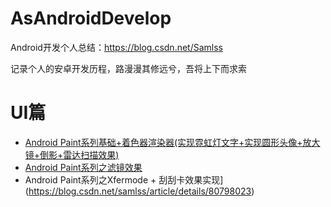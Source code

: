 # AsAndroidDevelop
Android开发个人总结：https://blog.csdn.net/Samlss

记录个人的安卓开发历程，路漫漫其修远兮，吾将上下而求索

# UI篇
* [Android Paint系列基础+着色器渲染器(实现霓虹灯文字+实现圆形头像+放大镜+倒影+雷达扫描效果)](https://blog.csdn.net/samlss/article/details/80807110)
* [Android Paint系列之滤镜效果](https://blog.csdn.net/samlss/article/details/80781575)
* Android Paint系列之Xfermode + 刮刮卡效果实现](https://blog.csdn.net/samlss/article/details/80798023)

  
  
